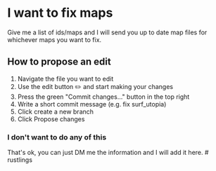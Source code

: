 # I want to fix maps
Give me a list of ids/maps and I will send you up to date map files for whichever maps you want to fix.

## How to propose an edit
1. Navigate the file you want to edit
2. Use the edit button ✏️ and start making your changes
3. Press the green "Commit changes..." button in the top right
4. Write a short commit message (e.g. fix surf_utopia)
5. Click create a new branch
6. Click Propose changes

### I don't want to do any of this
That's ok, you can just DM me the information and I will add it here.
#   r u s t l i n g s  
 